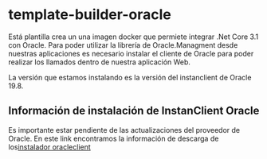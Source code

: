 # template-builder-oracle

Está plantilla crea un una imagen docker que permiete integrar .Net Core 3.1 con Oracle. Para poder utilizar la librería de Oracle.Managment desde nuestras aplicaciones es necesario instalar el cliente de Oracle para poder realizar los llamados dentro de nuestra aplicación Web.

La versión que estamos instalando es la versión del instanclient de Oracle 19.8.

## Información de instalación de InstanClient Oracle

Es importante estar pendiente de las actualizaciones del proveedor de Oracle. En este link encontramos la información de descarga de los[instalador oracleclient](https://www.oracle.com/database/technologies/instant-client/linux-x86-64-downloads.html)

